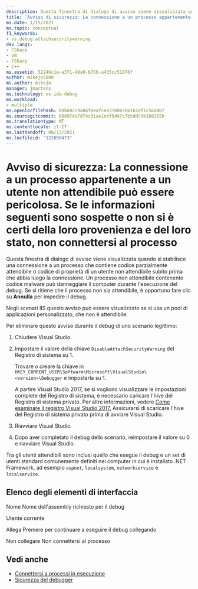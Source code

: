 ```yaml
---
description: Questa finestra di dialogo di avviso viene visualizzata quando si stabilisce una connessione a un processo che contiene codice parzialmente attendibile o codice di proprietà di un utente non attendibile subito prima che abbia luogo la connessione.
title: 'Avviso di sicurezza: La connessione a un processo appartenente a un utente non attendibile può essere pericolosa. Se le informazioni seguenti sembrano sospette o non si è sicuri, non connettersi a questo processo | Microsoft Docs'
ms.date: 1/15/2021
ms.topic: conceptual
f1_keywords:
- vs.debug.attachsecuritywarning
dev_langs:
- CSharp
- VB
- FSharp
- C++
ms.assetid: 52246c1e-a371-40a0-b756-a435cc51876f
author: mikejo5000
ms.author: mikejo
manager: jmartens
ms.technology: vs-ide-debug
ms.workload:
- multiple
ms.openlocfilehash: b0b60cc9a86f0eafce8378865b6161ef1c56a407
ms.sourcegitcommit: 68897da7d74c31ae1ebf5d47c7b5ddc9b108265b
ms.translationtype: MT
ms.contentlocale: it-IT
ms.lasthandoff: 08/13/2021
ms.locfileid: "122090473"
---
```

# <a name="security-warning-attaching-to-a-process-owned-by-an-untrusted-user-can-be-dangerous-if-the-following-information-looks-suspicious-or-you-are-unsure-do-not-attach-to-this-process"></a>Avviso di sicurezza: La connessione a un processo appartenente a un utente non attendibile può essere pericolosa. Se le informazioni seguenti sono sospette o non si è certi della loro provenienza e del loro stato, non connettersi al processo

Questa finestra di dialogo di avviso viene visualizzata quando si stabilisce una connessione a un processo che contiene codice parzialmente attendibile o codice di proprietà di un utente non attendibile subito prima che abbia luogo la connessione. Un processo non attendibile contenente codice malware può danneggiare il computer durante l'esecuzione del debug. Se si ritiene che il processo non sia attendibile, è opportuno fare clic su **Annulla** per impedire il debug.

Negli scenari IIS questo avviso può essere visualizzato se si usa un pool di applicazioni personalizzato, che non è attendibile.

Per eliminare questo avviso durante il debug di uno scenario legittimo:

1. Chiudere Visual Studio.

1. Impostare il valore della chiave `DisableAttachSecurityWarning` del Registro di sistema su 1.

   Trovare o creare la chiave in `HKEY_CURRENT_USER\Software\Microsoft\VisualStudio\<version>\Debugger` e impostarla su 1.

   A partire Visual Studio 2017, se si vogliono visualizzare le impostazioni complete del Registro di sistema, è necessario caricare l'hive del Registro di sistema privato. Per altre informazioni, vedere [Come esaminare il registro Visual Studio 2017.](https://github.com/microsoft/VSProjectSystem/blob/master/doc/overview/examine_registry.md) Assicurarsi di scaricare l'hive del Registro di sistema privato prima di avviare Visual Studio.

1. Riavviare Visual Studio.

1. Dopo aver completato il debug dello scenario, reimpostare il valore su 0 e riavviare Visual Studio.

Tra gli utenti attendibili sono inclusi quello che esegue il debug e un set di utenti standard comunemente definiti nei computer in cui è installato .NET Framework, ad esempio `aspnet`, `localsystem`, `networkservice` e `localservice`.

## <a name="uielement-list"></a>Elenco degli elementi di interfaccia

 Nome Nome dell'assembly richiesto per il debug

 Utente corrente

 Allega Premere per continuare a eseguire il debug collegando

 Non collegare Non connettersi al processo

## <a name="see-also"></a>Vedi anche
- [Connettersi a processi in esecuzione](../debugger/attach-to-running-processes-with-the-visual-studio-debugger.md)
- [Sicurezza del debugger](../debugger/debugger-security.md)
